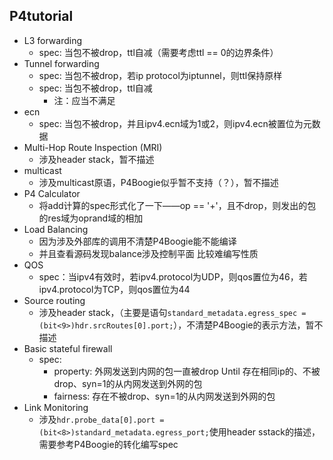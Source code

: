 ## P4tutorial

- L3 forwarding
  - spec: 当包不被drop，ttl自减（需要考虑ttl == 0的边界条件）
- Tunnel forwarding
  - spec: 当包不被drop，若ip protocol为iptunnel，则ttl保持原样
  - spec: 当包不被drop，ttl自减
    - 注：应当不满足
- ecn
  - spec: 当包不被drop，并且ipv4.ecn域为1或2，则ipv4.ecn被置位为元数据
- Multi-Hop Route Inspection (MRI)
  - 涉及header stack，暂不描述
- multicast
  - 涉及multicast原语，P4Boogie似乎暂不支持（？），暂不描述
- P4 Calculator
  - 将add计算的spec形式化了一下——op == '+'，且不drop，则发出的包的res域为oprand域的相加
- Load Balancing
  - 因为涉及外部库的调用不清楚P4Boogie能不能编译
  - 并且查看源码发现balance涉及控制平面 比较难编写性质
- QOS
  - spec：当ipv4有效时，若ipv4.protocol为UDP，则qos置位为46，若ipv4.protocol为TCP，则qos置位为44
- Source routing
  - 涉及header stack，（主要是语句`standard_metadata.egress_spec = (bit<9>)hdr.srcRoutes[0].port;`），不清楚P4Boogie的表示方法，暂不描述
- Basic stateful firewall
  - spec:
    - property: 外网发送到内网的包一直被drop Until 存在相同ip的、不被drop、syn=1的从内网发送到外网的包
    - fairness: 存在不被drop、syn=1的从内网发送到外网的包
- Link Monitoring
  - 涉及`hdr.probe_data[0].port = (bit<8>)standard_metadata.egress_port;`使用header sstack的描述，需要参考P4Boogie的转化编写spec

